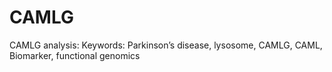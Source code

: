 # CAMLG
CAMLG analysis: Keywords: Parkinson’s disease, lysosome, CAMLG, CAML, Biomarker, functional genomics
